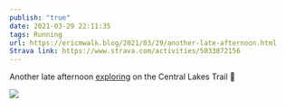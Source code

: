 ```yaml
---
publish: "true"
date: 2021-03-29 22:11:35
tags: Running
url: https://ericmwalk.blog/2021/03/29/another-late-afternoon.html
Strava link: https://www.strava.com/activities/5033872156
---
```



Another late afternoon [exploring](https://www.strava.com/activities/5033872156) on the Central Lakes Trail 🏃

![](https://ericmwalk.blog/uploads/2021/86125b3d94.jpg)
